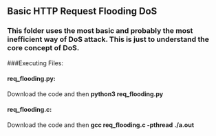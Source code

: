 ## Basic HTTP Request Flooding DoS

### This folder uses the most basic and probably the most inefficient way of DoS attack. This is just to understand the core concept of DoS.

###Executing Files:

#### req_flooding.py:

Download the code and then
**python3 req_flooding.py**

#### req_flooding.c:

Download the code and then 
**gcc req_flooding.c -pthread**
**./a.out**
